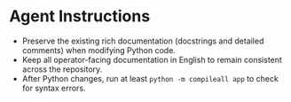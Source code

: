 # Agent Instructions

- Preserve the existing rich documentation (docstrings and detailed comments) when modifying Python code.
- Keep all operator-facing documentation in English to remain consistent across the repository.
- After Python changes, run at least `python -m compileall app` to check for syntax errors.
